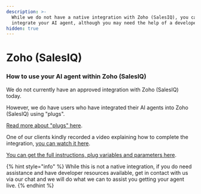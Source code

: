 ```yaml
---
description: >-
  While we do not have a native integration with Zoho (SalesIQ), you can still
  integrate your AI agent, although you may need the help of a developer.
hidden: true
---
```


# Zoho (SalesIQ)

### How to use your AI agent within Zoho (SalesIQ)

We do not currently have an approved integration with Zoho (SalesIQ) today.

However, we do have users who have integrated their AI agents into Zoho (SalesIQ) using "plugs".

[Read more about "plugs" here](https://www.zoho.com/salesiq/help/developer-section/plugs-in-salesiq.html).

One of our clients kindly recorded a video explaining how to complete the integration, [you can watch it here](https://www.loom.com/share/509edb3e162a41ac8f83c23f778ff958?sid=a86469aa-f515-4cfb-a2b8-f12f9ebfc2d7).&#x20;

[You can get the full instructions, plug variables and parameters here](https://docs.google.com/document/d/1ifiBgrqpeJV5rBNYgMSl1V_GtJDK5-LdDZjxOl0zw44/edit?tab=t.0).

{% hint style="info" %}
While this is not a native integration, if you do need assistance and have developer resources available, get in contact with us via our chat and we will do what we can to assist you getting your agent live.
{% endhint %}
